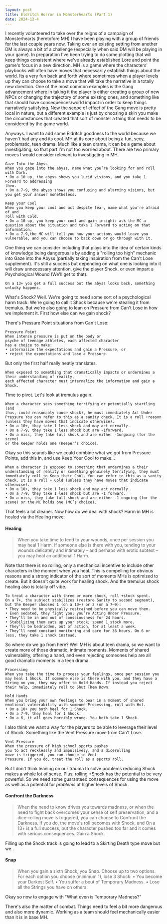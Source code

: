 ```yaml
---
layout: post
title: Eldritch Horror in Monsterhearts (Part 1)
date: 2024-12-4
---
```

I recently volunteered to take over the reigns of a campaign of Monsterhearts (heretofore MH) I have been playing with a group of friends for the last couple years now. Taking over an existing setting from another DM is always a bit of a challenge (especially when said DM will be playing in your game). In preparation I've been trying to do some plotting that will keep things consistent where we've already established Lore and point the game's focus in a new direction. MH is a game where the characters' playbooks will often have moves that necessarily establish things about the world. Its a very fun back and forth where sometimes when a player levels up they can choose to take a move that will take the narrative in a totally new direction. One of the most common examples is the Gang advancement where in taking it the player is either creating a group of new NPCs or changing the trajectory of some existing ones, and something like that should have consequences/world impact in order to keep things narratively satisfying. Now the scope of effect of the Gang move is pretty local in nature, but a different example is just by choosing a skin you make the circumstances that created that sort of monster a thing that needs to be considered by the game world. 

Anyways. I want to add some Eldritch goodness to the world because we haven't had any and its cool. MH at its core about being a fun, sexy, problematic, teen drama. Much like a teen drama, it can be a game about investigating, so that part I'm not too worried about. There are two primary moves I would consider relevant to investigating in MH.

```
Gaze Into the Abyss
When you gaze into the abyss, name what you’re looking for and roll with Dark. 
• On a 10 up, the abyss shows you lucid visions, and you take 1 Forward to addressing 
them. 
• On a 7-9, the abyss shows you confusing and alarming visions, but you get your answer nonetheless.

Keep your Cool
When you keep your cool and act despite fear, name what you’re afraid of and 
roll with Cold. 
• On a 10 up, you keep your cool and gain insight: ask the MC a question about the situation and take 1 Forward to acting on that information. 
• On a 7-9,the MC will tell you how your actions would leave you vulnerable, and you can choose to back down or go through with it.
```

One thing we can consider including that plays into the idea of certain kinds of knowledge being dangerous is by adding a "rolling too high" mechanic into Gaze into the Abyss (partially taking inspiration from the Can't Lose supplement).  It's still a success but depending on what one is looking into it will draw unnecessary attention, give the player Shock. or even impart a Psychological Wound (We'll get to that).  

`On a 13+ you get a full success but the abyss looks back, something unlucky happens.`

What's Shock? Well. We're going to need some sort of a psychological harm track. We're going to call it Shock because we're stealing it from tremulus. But we're also going to lean on Pressure from Can't Lose in how we implement it.
First how else can we gain shock?

There's Pressure Point situations from Can't Lose:
```
Pressure Point
When intense pressure is put on the body or
psyche of teenage athletes, each affected character
has a choice to make:
• internalize the expectations and gain a Pressure, or
• reject the expectations and lose a Pressure.
```

But only the first half really neatly translates. 

```
When exposed to something that dramatically impacts or undermines a their understanding of reality,  
each affected character must internalize the information and gain a Shock.
```

Time to pivot. Let's look at tremulus again.

```
When a character sees something terrifying or potentially startling (and
thus, could reasonably cause shock), he must immediately Act Under
Pressure You can refer to this as a sanity check. It is a roll +reason
(unless they have moves that indicate otherwise).
• On a 10+, they take 1 less shock and may act normally.
• On a 7-9, they take 1 less shock but are -1forward.
• On a miss, they take full shock and are either -1ongoing (for the scene)
or the Keeper holds one (Keeper’s choice).
```

Okay so this sounds like we could combine what we got from Pressure Points, add this in, and use Keep Your Cool to make...

```
When a character is exposed to something that undermines a their understanding of reality or something genuinely terrifying, they must immediately roll to Keep their Cool. You can refer to this as a sanity check. It is a roll + Cold (unless they have moves that indicate otherwise).
• On a 10+, they take 1 less shock and may act normally.
• On a 7-9, they take 1 less shock but are -1 forward.
• On a miss, they take full shock and are either -1 ongoing (for the scene) or the MC holds one (MC’s choice).
```

That feels a lot cleaner. Now how do we deal with shock? Harm in MH is healed via the Healing move:
#### Healing
>When you take time to tend to your wounds, once per session you may heal 1 Harm. If someone else is there with you, tending to your wounds delicately and intimately – and perhaps with erotic subtext – you may heal an additional 1 Harm.

Note that there is no rolling, only a mechanical incentive to include other characters in the moment when you heal. This is compelling for obvious reasons and a strong indicator of the sort of moments MHs is optimized to create.
But it doesn't quite work for healing shock.  And the tremulus shock healing also is totally off vibe. 

```
To treat a character with three or more shock, roll +stock spent. 
On a 7+, the subject stabilizes (restore Sanity to second segment), but the Keeper chooses 1 (on a 10+) or 2 (on a 7–9): 
• They need to be physically restrained before you can move them. 
• Even sedated, they fight you; you’re Acting Under Pressure. 
• They’ll be in and out of consciousness for 24 hours. 
• Stabilizing them eats up your stock; spend 1 stock more. 
• They’ll be bedridden, out of action, for at least a week. 
• They’ll need constant monitoring and care for 36 hours. On 6 or less, they take 1 shock instead.
```

So where do we go from here? Well MH is about teen drama, so we want to create more of those dramatic, intimate moments. Moments of shared vulnerability, offering a hand, and even rejecting someones help are all good dramatic moments in a teen drama.

```
Processing
When you take the time to process your feelings, once per session you may heal 1 Shock. If someone else is there with you, and they have a 
String on you, they may offer to Hold Hands. If instead you reject their help, immediately roll to Shut Them Down.

Hold Hands
When you bring your own feelings to bear in a moment of shared emotional vulnerability with someone Processing, roll with Hot.
• On a 10+ you both heal for 1 Shock.
• On a 7-9, they heal for 1 Shock.
• On a 6, it all goes horribly wrong. You both take 1 Shock.
```

I also think we want a way for the players to be able to leverage their level of Shock. Something like the Vent Pressure move from Can't Lose.

```
Vent Pressure
When the pressure of high school sports pushes
you to act recklessly and impulsively, and a dicerolling
move is triggered, you can choose to Vent
Pressure. If you do, treat the roll as a sports roll.
```

But I don't think leaning on our trauma to solve problems reducing Shock makes a whole lot of sense. Plus, rolling +Shock has the potential to be very powerful. So we need some guaranteed consequences for using the move as well as a potential for *problems* at higher levels of Shock. 

#### Confront the Darkness
>When the need to know drives you towards madness, or when the need to fight back overcomes your sense of self preservation, and a dice-rolling move is triggered, you can choose to Confront the Darkness. If you do, the move's roll becomes with Shock, and
>On a 13+ is a full success, but the character pushed too far and it comes with serious consequences.
>Gain a Shock.


Filling up the Shock track is going to lead to a Skirting Death type move but we . 

#### Snap
>When you gain a sixth Shock, you Snap. Choose up to two options. For each option you choose (minimum 1), lose 3 Shock:
• You become your Darkest Self.
• You suffer a bout of Temporary Madness.
• Lose all the Strings you have on others.

Okay so now to engage with "What even is Temporary Madness?"

There's also the matter of combat. Things need to feel a bit more dangerous and also more dynamic. Working as a team should feel mechanically easier than it is in base MH.









